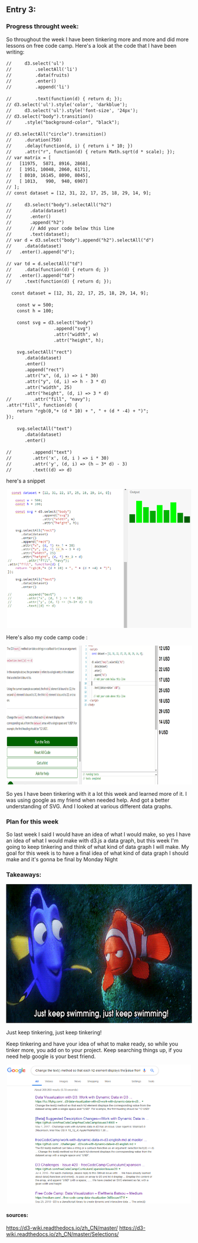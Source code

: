 ## Entry 3:

### Progress throught week:

So throughout the week I have been tinkering more and more and did more lessons on free code camp.
Here's a look at the code that I have been writing:
```//    var fruits = ['apple', 'mango', 'banana', 'orange'];
//     d3.select('ul')
//         .selectAll('li')
//         .data(fruits)
//         .enter()
//         .append('li')
    
//         .text(function(d) { return d; });
// d3.select('ul').style('color', 'darkblue');
//     d3.select('ul').style('font-size', '24px');
// d3.select("body").transition()
//     .style("background-color", "black");

// d3.selectAll("circle").transition()
//     .duration(750)
//     .delay(function(d, i) { return i * 10; })
//     .attr("r", function(d) { return Math.sqrt(d * scale); });
// var matrix = [
//   [11975,  5871, 8916, 2868],
//   [ 1951, 10048, 2060, 6171],
//   [ 8010, 16145, 8090, 8045],
//   [ 1013,   990,  940, 6907]
// ];
// const dataset = [12, 31, 22, 17, 25, 18, 29, 14, 9];
    
//     d3.select("body").selectAll("h2")
//       .data(dataset)
//       .enter()
//       .append("h2")
//       // Add your code below this line
//       .text(dataset);
// var d = d3.select("body").append("h2").selectAll("d")
//     .data(dataset)
//   .enter().append("d");

// var td = d.selectAll("td")
//     .data(function(d) { return d; })
//   .enter().append("td")
//     .text(function(d) { return d; });

  const dataset = [12, 31, 22, 17, 25, 18, 29, 14, 9];
    
    const w = 500;
    const h = 100;
    
    const svg = d3.select("body")
                  .append("svg")
                  .attr("width", w)
                  .attr("height", h);
    
    svg.selectAll("rect")
       .data(dataset)
       .enter()
       .append("rect")
       .attr("x", (d, i) => i * 30)
       .attr("y", (d, i) => h - 3 * d)
       .attr("width", 25)
       .attr("height", (d, i) => 3 * d)
//        .attr("fill", "navy");
.attr("fill", function(d) {
    return "rgb(0,"+ (d * 10) + ", " + (d * -4) + ")";
}); 
    
    svg.selectAll("text")
       .data(dataset)
       .enter()
  
//        .append("text")
//        .attr('x', (d, i ) => i * 30)
//        .attr('y', (d, i) => (h — 3* d) - 3)
//        .text((d) => d) 
```
here's a snippet

<p align = "center">
  <img src = "d3tinker1.PNG" width="500" height="377">
</p>

Here's also my code camp code :

<p align = "center">
  <img src = "d3help.PNG" width="700" height="377">
</p>

So yes I have been tinkering with it a lot this week and learned more of it.
I was using google as my friend when needed help. And got a better understanding of SVG. And I looked at various different data graphs.

### Plan for this week

So last week I said I would have an idea of what I would make, so yes I have an idea of what I would make with d3.js a data graph, but this week I'm going to keep tinkering and think of what kind of data graph I will make.
 My goal for this week is to have a final idea of what kind of data graph I should make and it's gonna be final by Monday Night

### Takeaways:

<p align = "center">
  <img src = "gifd3.gif" width="700" height="377">
</p>

Just keep tinkering, just keep tinkering!

Keep tinkering and have your idea of what to make ready, so while you tinker more, you add on to your project.
Keep searching things up, if you need help google is your best friend.
 <p align = "center">
  <img src = "googlefriend.PNG" width="500" height="377">
</p>

#### sources:

https://d3-wiki.readthedocs.io/zh_CN/master/
https://d3-wiki.readthedocs.io/zh_CN/master/Selections/